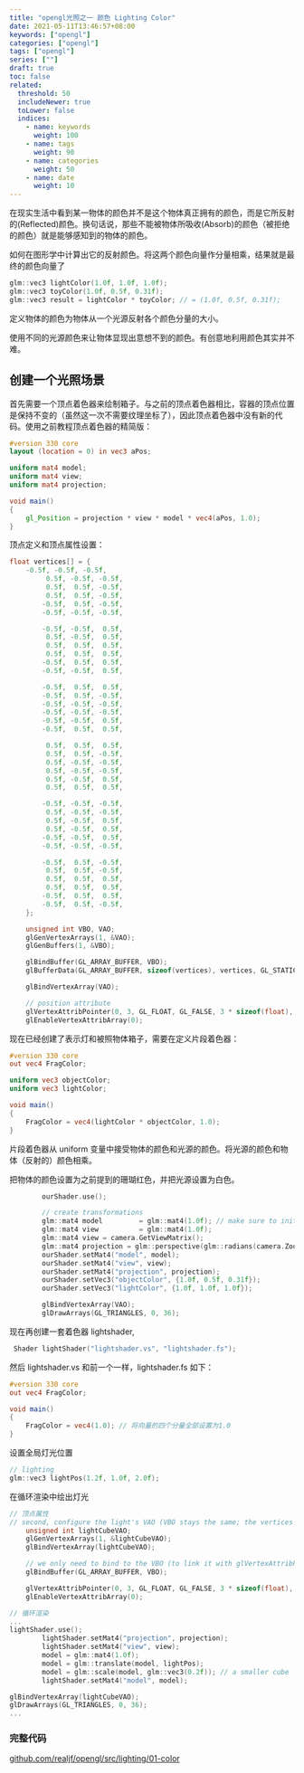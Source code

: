 ```yaml
---
title: "opengl光照之一 颜色 Lighting Color"
date: 2021-05-11T13:46:57+08:00
keywords: ["opengl"]
categories: ["opengl"]
tags: ["opengl"]
series: [""]
draft: true
toc: false
related:
  threshold: 50
  includeNewer: true
  toLower: false
  indices:
    - name: keywords
      weight: 100
    - name: tags
      weight: 90
    - name: categories
      weight: 50
    - name: date
      weight: 10
---
```


在现实生活中看到某一物体的颜色并不是这个物体真正拥有的颜色，而是它所反射的(Reflected)颜色。换句话说，那些不能被物体所吸收(Absorb)的颜色（被拒绝的颜色）就是能够感知到的物体的颜色。

如何在图形学中计算出它的反射颜色。将这两个颜色向量作分量相乘，结果就是最终的颜色向量了

```cpp
glm::vec3 lightColor(1.0f, 1.0f, 1.0f);
glm::vec3 toyColor(1.0f, 0.5f, 0.31f);
glm::vec3 result = lightColor * toyColor; // = (1.0f, 0.5f, 0.31f);
```

定义物体的颜色为物体从一个光源反射各个颜色分量的大小。

使用不同的光源颜色来让物体显现出意想不到的颜色。有创意地利用颜色其实并不难。

## 创建一个光照场景

首先需要一个顶点着色器来绘制箱子。与之前的顶点着色器相比，容器的顶点位置是保持不变的（虽然这一次不需要纹理坐标了），因此顶点着色器中没有新的代码。使用之前教程顶点着色器的精简版：

```glsl
#version 330 core
layout (location = 0) in vec3 aPos;

uniform mat4 model;
uniform mat4 view;
uniform mat4 projection;

void main()
{
    gl_Position = projection * view * model * vec4(aPos, 1.0);
}
```

顶点定义和顶点属性设置：

```cpp
float vertices[] = {
    -0.5f, -0.5f, -0.5f,
         0.5f, -0.5f, -0.5f,
         0.5f,  0.5f, -0.5f,
         0.5f,  0.5f, -0.5f,
        -0.5f,  0.5f, -0.5f,
        -0.5f, -0.5f, -0.5f,

        -0.5f, -0.5f,  0.5f,
         0.5f, -0.5f,  0.5f,
         0.5f,  0.5f,  0.5f,
         0.5f,  0.5f,  0.5f,
        -0.5f,  0.5f,  0.5f,
        -0.5f, -0.5f,  0.5f,

        -0.5f,  0.5f,  0.5f,
        -0.5f,  0.5f, -0.5f,
        -0.5f, -0.5f, -0.5f,
        -0.5f, -0.5f, -0.5f,
        -0.5f, -0.5f,  0.5f,
        -0.5f,  0.5f,  0.5f,

         0.5f,  0.5f,  0.5f,
         0.5f,  0.5f, -0.5f,
         0.5f, -0.5f, -0.5f,
         0.5f, -0.5f, -0.5f,
         0.5f, -0.5f,  0.5f,
         0.5f,  0.5f,  0.5f,

        -0.5f, -0.5f, -0.5f,
         0.5f, -0.5f, -0.5f,
         0.5f, -0.5f,  0.5f,
         0.5f, -0.5f,  0.5f,
        -0.5f, -0.5f,  0.5f,
        -0.5f, -0.5f, -0.5f,

        -0.5f,  0.5f, -0.5f,
         0.5f,  0.5f, -0.5f,
         0.5f,  0.5f,  0.5f,
         0.5f,  0.5f,  0.5f,
        -0.5f,  0.5f,  0.5f,
        -0.5f,  0.5f, -0.5f,
    };

    unsigned int VBO, VAO;
    glGenVertexArrays(1, &VAO);
    glGenBuffers(1, &VBO);

    glBindBuffer(GL_ARRAY_BUFFER, VBO);
    glBufferData(GL_ARRAY_BUFFER, sizeof(vertices), vertices, GL_STATIC_DRAW);

    glBindVertexArray(VAO);

    // position attribute
    glVertexAttribPointer(0, 3, GL_FLOAT, GL_FALSE, 3 * sizeof(float), (void*)0);
    glEnableVertexAttribArray(0);
```

现在已经创建了表示灯和被照物体箱子，需要在定义片段着色器：

```glsl
#version 330 core
out vec4 FragColor;

uniform vec3 objectColor;
uniform vec3 lightColor;

void main()
{
    FragColor = vec4(lightColor * objectColor, 1.0);
}
```

片段着色器从 uniform 变量中接受物体的颜色和光源的颜色。将光源的颜色和物体（反射的）颜色相乘。

把物体的颜色设置为之前提到的珊瑚红色，并把光源设置为白色。

```cpp
        ourShader.use();

        // create transformations
        glm::mat4 model         = glm::mat4(1.0f); // make sure to initialize matrix to identity matrix first
        glm::mat4 view          = glm::mat4(1.0f);
        glm::mat4 view = camera.GetViewMatrix();
        glm::mat4 projection = glm::perspective(glm::radians(camera.Zoom), (float)SCR_WIDTH / (float)SCR_HEIGHT, 0.1f, 100.0f);
        ourShader.setMat4("model", model);
        ourShader.setMat4("view", view);
        ourShader.setMat4("projection", projection);
        ourShader.setVec3("objectColor", {1.0f, 0.5f, 0.31f});
        ourShader.setVec3("lightColor", {1.0f, 1.0f, 1.0f});

        glBindVertexArray(VAO);
        glDrawArrays(GL_TRIANGLES, 0, 36);
```

现在再创建一套着色器 lightshader,

```cpp
 Shader lightShader("lightshader.vs", "lightshader.fs");
```

然后 lightshader.vs 和前一个一样，lightshader.fs 如下：

```glsl
#version 330 core
out vec4 FragColor;

void main()
{
    FragColor = vec4(1.0); // 将向量的四个分量全部设置为1.0
}
```

设置全局灯光位置
```cpp
// lighting
glm::vec3 lightPos(1.2f, 1.0f, 2.0f);
```

在循环渲染中绘出灯光
```cpp
// 顶点属性
// second, configure the light's VAO (VBO stays the same; the vertices are the same for the light object which is also a 3D cube)
    unsigned int lightCubeVAO;
    glGenVertexArrays(1, &lightCubeVAO);
    glBindVertexArray(lightCubeVAO);

    // we only need to bind to the VBO (to link it with glVertexAttribPointer), no need to fill it; the VBO's data already contains all we need (it's already bound, but we do it again for educational purposes)
    glBindBuffer(GL_ARRAY_BUFFER, VBO);

    glVertexAttribPointer(0, 3, GL_FLOAT, GL_FALSE, 3 * sizeof(float), (void*)0);
    glEnableVertexAttribArray(0);

// 循环渲染
...
lightShader.use();
        lightShader.setMat4("projection", projection);
        lightShader.setMat4("view", view);
        model = glm::mat4(1.0f);
        model = glm::translate(model, lightPos);
        model = glm::scale(model, glm::vec3(0.2f)); // a smaller cube
        lightShader.setMat4("model", model);

glBindVertexArray(lightCubeVAO);
glDrawArrays(GL_TRIANGLES, 0, 36);
...
```
### 完整代码
[github.com/realjf/opengl/src/lighting/01-color](https://github.com/realjf/opengl/tree/master/src/lighting/01-color)




